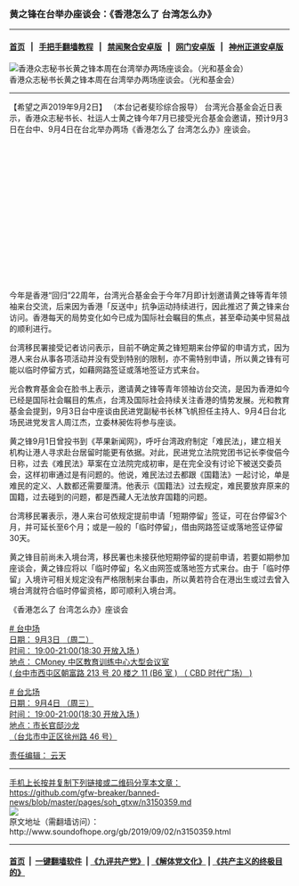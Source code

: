 ### 黄之锋在台举办座谈会：《香港怎么了 台湾怎么办》
------------------------

#### [首页](https://github.com/gfw-breaker/banned-news/blob/master/README.md) &nbsp;&nbsp;|&nbsp;&nbsp; [手把手翻墙教程](https://github.com/gfw-breaker/guides/wiki) &nbsp;&nbsp;|&nbsp;&nbsp; [禁闻聚合安卓版](https://github.com/gfw-breaker/bn-android) &nbsp;&nbsp;|&nbsp;&nbsp; [网门安卓版](https://github.com/oGate2/oGate) &nbsp;&nbsp;|&nbsp;&nbsp; [神州正道安卓版](https://github.com/SzzdOgate/update) 



<div class="zhidingtu">
 <div class="ar-wrap-3x2">
  <img alt="香港众志秘书长黄之锋本周在台湾举办两场座谈会。（光和基金会）" class="ar-wrap-inside-fill" src="http://img.soundofhope.org/2019/09/screenshot2019-09-02at5.57.29pm-600x391.png"/>
 </div>
 <div class="caption">
  香港众志秘书长黄之锋本周在台湾举办两场座谈会。（光和基金会）
 </div>
</div>
<hr/>
<div class="content">
 <p>
  <span class="content-info-date">
   【希望之声2019年9月2日】
  </span>
  <span class="content-info-type">
   （本台记者斐珍综合报导）
  </span>
  台湾光合基金会近日表示，香港众志秘书长、社运人士黄之锋今年7月已接受光合基金会邀请，预计9月3日在台中、9月4日在台北举办两场《香港怎么了 台湾怎么办》座谈会。
 </p>
 <div class="widget ad-300x250 ad-ecf">
  <!-- ZW30 Post Embed 300x250 1 -->
  <ins class="adsbygoogle" data-ad-client="ca-pub-1519518652909441" data-ad-slot="9768754376" style="display:inline-block;width:300px;height:250px">
  </ins>
 </div>
 <p>
  今年是香港“回归”22周年，台湾光合基金会于今年7月即计划邀请黄之锋等青年领袖来台交流，后来因为香港「反送中」抗争运动持续进行，因此推迟了黄之锋来台访问。香港每天的局势变化如今已成为国际社会瞩目的焦点，甚至牵动美中贸易战的顺利进行。
 </p>
 <p>
  台湾移民署接受记者访问表示，目前不确定黄之锋短期来台停留的申请方式，因为港人来台从事各项活动并没有受到特别的限制，亦不需特别申请，所以黄之锋有可能以临时停留方式，如藉网路签证或落地签证方式来台。
 </p>
 <p>
  光合教育基金会在脸书上表示，邀请黄之锋等青年领袖访台交流，是因为香港如今已经是国际社会瞩目的焦点，台湾及国际社会持续关注香港的情势发展。光和教育基金会提到，9月3日台中座谈由民进党副秘书长林飞帆担任主持人、9月4日台北场民进党发言人周江杰，立委林昶佐将参与座谈。
 </p>
 <p>
  黄之锋9月1日曾投书到《苹果新闻网》，呼吁台湾政府制定「难民法」，建立相关机构让港人寻求赴台居留时能更有依据。对此，民进党立法院党团书记长李俊俋今日称，过去《难民法》草案在立法院完成初审，是在完全没有讨论下被送交委员会，这样初审通过是有问题的。他说，难民法过去都跟《国籍法》一起讨论，单是难民的定义、人数都还需要厘清。他表示《国籍法》过去规定，难民要放弃原来的国籍，过去碰到的问题，都是西藏人无法放弃国籍的问题。
 </p>
 <p>
  台湾移民署表示，港人来台可依规定提前申请「短期停留」签证，可在台停留3个月，并可延长至6个月；或是一般的「临时停留」，借由网路签证或落地签证停留30天。
 </p>
 <p>
  黄之锋目前尚未入境台湾，移民署也未接获他短期停留的提前申请，若要如期参加座谈会，黄之锋应将以「临时停留」名义由网签或落地签方式来台。由于「临时停留」入境许可相关规定没有严格限制来台事由，所以黄若符合在港出生或过去曾入境台湾就符合临时停留资格，即可顺利入境台湾。
 </p>
 <p>
  <span lang="ZH-TW">
   《香港怎么了
  </span>
  <span lang="ZH-TW">
   台湾怎么办》座谈会
  </span>
 </p>
 <p>
  <a data-ft='{"type":104,"tn":"*N"}' href="file:////hashtag/%E8%87%BA%E4%B8%AD%E5%A0%B4%3fsource=feed_text&amp;epa=HASHTAG&amp;__xts__%255B0%255D=68.ARBV44G-PBevsypc4CBZ5ATCM_obtHPIVPtR6dZw2rgx-8d_3vL2jkoP0N3vowHA3ap1mowe_c-hP3sLYboVa618t0oAkems7HPeZv0m0uV4SMIygX1SgKTw0pW-Vjn_F_xL3NuIFXXkXI__ro8_c5RRqy82r97rj8icwQPEUhoEsjXk9dNaEatrnE3whQhrl1XMExCzUqK6ue8zjseWfXFVQCuOtOoJMucGmL-03cSdgH1QpxAGkcfqs05JDLsdrQ8LXyPgZNd8oojytkHMo5Ju4PmU5lP3C0qY9a10S_2P0CZlBQmT_Jg6OEPPt-eVlgNU45vb1aZI1nUYZVGJIDw&amp;__tn__=%252ANK-R">
   <span class="58cl">
    <span aria-label="主题标签">
     #
    </span>
    <span class="58cm">
     <span lang="ZH-TW">
      台中场
     </span>
    </span>
   </span>
  </span>
  <br/>
  <span lang="ZH-TW">
   日期：
  </span>
  9月3日
  <span lang="ZH-TW">
   （周二）
  </span>
  <br/>
  <span lang="ZH-TW">
   时间：
  </span>
  19:00-21:00(18:30
  <span lang="ZH-TW">
   开放入场
  </span>
  )
  <br/>
  <span lang="ZH-TW">
   地点：
  </span>
  CMoney
  <span lang="ZH-TW">
   中区教育训练中心大型会议室
  </span>
  <br/>
  (
  <span lang="ZH-TW">
   台中市西屯区朝富路
  </span>
  213
  <span lang="ZH-TW">
   号
  </span>
  20
  <span lang="ZH-TW">
   楼之
  </span>
  11 (B6
  <span lang="ZH-TW">
   室
  </span>
  )
  <span lang="ZH-TW">
   （
  </span>
  CBD
  <span lang="ZH-TW">
   时代广场）
  </span>
  )
 </p>
 <div>
 </div>
 <p>
  <a data-ft='{"type":104,"tn":"*N"}' href="file:////hashtag/%E8%87%BA%E5%8C%97%E5%A0%B4%3fsource=feed_text&amp;epa=HASHTAG&amp;__xts__%255B0%255D=68.ARBV44G-PBevsypc4CBZ5ATCM_obtHPIVPtR6dZw2rgx-8d_3vL2jkoP0N3vowHA3ap1mowe_c-hP3sLYboVa618t0oAkems7HPeZv0m0uV4SMIygX1SgKTw0pW-Vjn_F_xL3NuIFXXkXI__ro8_c5RRqy82r97rj8icwQPEUhoEsjXk9dNaEatrnE3whQhrl1XMExCzUqK6ue8zjseWfXFVQCuOtOoJMucGmL-03cSdgH1QpxAGkcfqs05JDLsdrQ8LXyPgZNd8oojytkHMo5Ju4PmU5lP3C0qY9a10S_2P0CZlBQmT_Jg6OEPPt-eVlgNU45vb1aZI1nUYZVGJIDw&amp;__tn__=%252ANK-R">
   <span class="58cl">
    <span aria-label="主题标签">
     #
    </span>
    <span class="58cm">
     <span lang="ZH-TW">
      台北场
     </span>
    </span>
   </span>
  </span>
  <br/>
  <span lang="ZH-TW">
   日期：
  </span>
  9月4日
  <span lang="ZH-TW">
   （周三）
  </span>
  <br/>
  <span lang="ZH-TW">
   时间：
  </span>
  19:00-21:00(18:30
  <span lang="ZH-TW">
   开放入场
  </span>
  )
  <br/>
  <span lang="ZH-TW">
   地点：市长官邸沙龙
  </span>
  <br/>
  <span lang="ZH-TW">
   （台北市中正区徐州路
  </span>
  46
  <span lang="ZH-TW">
   号）
  </span>
 </p>
 <div class="content-info-btm">
  <p class="content-info-zerenbianji">
   <span class="content-info-title">
    责任编辑：
   </span>
   <span class="content-info-content">
    云天
   </span>
  </p>
 </div>
</div>

<hr/>
手机上长按并复制下列链接或二维码分享本文章：<br/>
https://github.com/gfw-breaker/banned-news/blob/master/pages/soh_gtxw/n3150359.md <br/>
<a href='https://github.com/gfw-breaker/banned-news/blob/master/pages/soh_gtxw/n3150359.md'><img src='https://github.com/gfw-breaker/banned-news/blob/master/pages/soh_gtxw/n3150359.md.png'/></a> <br/>
原文地址（需翻墙访问）：http://www.soundofhope.org/gb/2019/09/02/n3150359.html


------------------------
#### [首页](https://github.com/gfw-breaker/banned-news/blob/master/README.md) &nbsp;|&nbsp; [一键翻墙软件](https://github.com/gfw-breaker/nogfw/blob/master/README.md) &nbsp;| [《九评共产党》](https://github.com/gfw-breaker/9ping.md/blob/master/README.md#九评之一评共产党是什么) | [《解体党文化》](https://github.com/gfw-breaker/jtdwh.md/blob/master/README.md) | [《共产主义的终极目的》](https://github.com/gfw-breaker/gczydzjmd.md/blob/master/README.md)


<img src='http://gfw-breaker.win/banned-news/pages/soh_gtxw/n3150359.md' width='0px' height='0px'/>